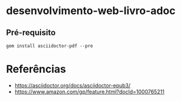 # desenvolvimento-web-livro-adoc


## Pré-requisito

```
gem install asciidoctor-pdf --pre
```

# Referências

- https://asciidoctor.org/docs/asciidoctor-epub3/
- https://www.amazon.com/gp/feature.html?docId=1000765211
